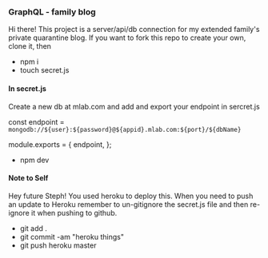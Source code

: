 ### GraphQL - family blog

Hi there! This project is a server/api/db connection for my extended family's private quarantine blog. If you want to fork this repo to create your own, clone it, then

- npm i
- touch secret.js

#### In secret.js

Create a new db at mlab.com and add and export your endpoint in sercret.js

const endpoint = `mongodb://${user}:${password}@${appid}.mlab.com:${port}/${dbName}`

module.exports = {
endpoint,
};

- npm dev

#### Note to Self

Hey future Steph! You used heroku to deploy this. When you need to push an update to Heroku remember to un-gitignore the secret.js file and then re-ignore it when pushing to github.

- git add .
- git commit -am "heroku things"
- git push heroku master
